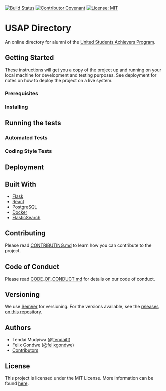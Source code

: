 [![Build Status](https://travis-ci.org/USAP-Codes/usap-directory.svg?branch=master)](https://travis-ci.org/USAP-Codes/usap-directory) [![Contributor Covenant](https://img.shields.io/badge/Contributor%20Covenant-v2.0%20adopted-ff69b4.svg)](code-of-conduct.md) [![License: MIT](https://img.shields.io/badge/License-MIT-yellow.svg)](https://opensource.org/licenses/MIT)

# USAP Directory

An online directory for alumni of the [United Students Achievers Program](http://www.edmattersafrica.org/united-students-achievers-program/).

## Getting Started

These instructions will get you a copy of the project up and running on your local machine for development and testing purposes. See deployment for notes on how to deploy the project on a live system.

### Prerequisites

### Installing

## Running the tests

### Automated Tests

### Coding Style Tests

## Deployment

## Built With

* [Flask](https://palletsprojects.com/p/flask/)
* [React](https://reactjs.org/)
* [PostgreSQL](https://www.postgresql.org/)
* [Docker](https://www.docker.com/)
* [ElasticSearch](https://www.elastic.co/products/elasticsearch)

## Contributing

Please read [CONTRIBUTING.md](CONTRIBUTING.md) to learn how you can contribute to the project.

## Code of Conduct

Please read [CODE_OF_CONDUCT.md](CODE_OF_CONDUCT.md) for details on our code of conduct.

## Versioning

We use [SemVer](http://semver.org/) for versioning. For the versions available, see the [releases on this repository](https://github.com/USAP-Codes/usap-directory/releases).

## Authors

* Tendai Mudyiwa ([@tendaitt](https://github.com/tendaitt))
* Felix Gondwe ([@felixgondwe](https://github.com/felixgondwe))
* [Contributors](https://github.com/USAP-Codes/usap-directory/graphs/contributors)

## License

This project is licensed under the MIT License. More information can be found [here](LICENSE).